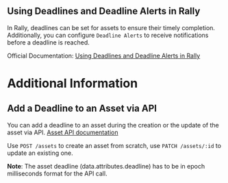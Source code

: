 ## Using Deadlines and Deadline Alerts in Rally

In Rally, deadlines can be set for assets to ensure their timely completion. 
Additionally, you can configure `Deadline Alerts` to receive notifications before a deadline is reached.

Official Documentation: [Using Deadlines and Deadline Alerts in Rally](https://sdvi.my.site.com/support/s/article/Using-Deadlines-and-Deadline-Alerts-in-Rally)

# Additional Information
## Add a Deadline to an Asset via API
You can add a deadline to an asset during the creation or the update of the asset via API.
[Asset API documentation](https://partner.sdvi.com/apidocs/index.html#resource-reference-assets)

Use `POST /assets` to create an asset from scratch, use `PATCH /assets/:id` to update an existing one.

**Note**: The asset deadline (data.attributes.deadline) has to be in epoch milliseconds format for the API call.




